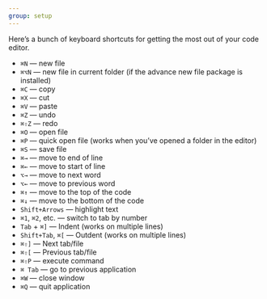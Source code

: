 ```yaml
---
group: setup
---
```


Here’s a bunch of keyboard shortcuts for getting the most out of your code editor.

- `⌘N` — new file
- `⌘⌥N` — new file in current folder (if the advance new file package is installed)
- `⌘C` — copy
- `⌘X` — cut
- `⌘V` — paste
- `⌘Z` — undo
- `⌘⇧Z` — redo
- `⌘O` — open file
- `⌘P` — quick open file (works when you’ve opened a folder in the editor)
- `⌘S` — save file
- `⌘→` — move to end of line
- `⌘←` — move to start of line
- `⌥→` — move to next word
- `⌥←` — move to previous word
- `⌘↑` — move to the top of the code
- `⌘↓` — move to the bottom of the code
- `Shift+Arrows` — highlight text
- `⌘1`, `⌘2`, etc. — switch to tab by number
- `Tab` + `⌘]` — Indent (works on multiple lines)
- `Shift+Tab`, `⌘[` — Outdent (works on multiple lines)
- `⌘⇧]` — Next tab/file
- `⌘⇧[` — Previous tab/file
- `⌘⇧P` — execute command
- `⌘ Tab` — go to previous application
- `⌘W` — close window
- `⌘Q` — quit application
